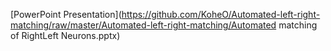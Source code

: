 [PowerPoint Presentation](https://github.com/KoheO/Automated-left-right-matching/raw/master/Automated-left-right-matching/Automated matching of RightLeft Neurons.pptx)
